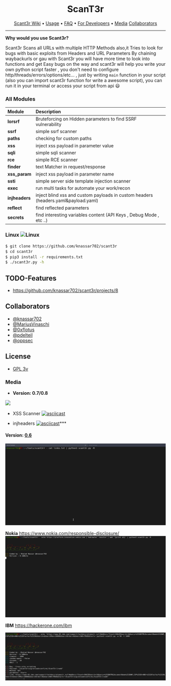 <h1 align="center">
  <br>
  <br>
  ScanT3r
  <br>
  
</h1>

<p align="center">
  <a href="https://github.com/knassar702/scant3r/wiki">Scant3r Wiki</a> •
  <a href="https://github.com/knassar702/scant3r/wiki/Usage">Usage</a> •
  <a href="https://github.com/knassar702/scant3r/wiki/FAQ">FAQ</a> •
  <a href="https://github.com/knassar702/scant3r/wiki/for-developers">For Developers</a> •
  <a href="https://github.com/knassar702/scant3r#Media">Media</a>
  <a href="https://github.com/knassar702/scant3r#Collaborators">Collaborators</a>
</p>

***

**Why would you use Scant3r?**

Scant3r Scans all URLs with multiple HTTP Methods also,it Tries to look for bugs with basic exploits from Headers and URL Parameters By chaining waybackurls or gau with Scant3r you will have more time to look into functions and get Easy bugs on the way
and scant3r will help you  write your own python script faster , you don't need to configure http/threads/errors/options/etc... , just by writing `main` function in your script (also you can import scant3r function for write a awesome script), you can run it in your terminal or access your script from api 😃

### All Modules

| Module         | Description                                                  |
| :------------- | :-------------                                               |
| **lorsrf**     | Bruteforcing on Hidden parameters to find SSRF vulnerability |
| **ssrf**       | simple ssrf scanner                                          |
| **paths**      | checking for custom paths                                       |
| **xss**        | inject xss payload in parameter value                        |
| **sqli**       | simple sqli scanner                                          |
| **rce**        | simple RCE scanner
| **finder**     | text Matcher in request/response                                                              |
| **xss_param** | inject xss payload in parameter name
| **ssti** | simple server side template injection scanner |
| **exec** | run multi tasks for automate your work/recon |
| **injheaders** | inject blind xss and custom payloads in custom headers (headers.yaml&payload.yaml)
| **reflect** | find reflected parameters 
| **secrets** | find interesting variables content (API Keys , Debug Mode , etc ..) |



### Linux ![Linux](http://icons.iconarchive.com/icons/dakirby309/simply-styled/32/OS-Linux-icon.png)

```bash
$ git clone https://github.com/knassar702/scant3r
$ cd scant3r
$ pip3 install -r requirements.txt
$ ./scant3r.py -h
```


## TODO-Features
* https://github.com/knassar702/scant3r/projects/8

## Collaborators
* [@knassar702](https://github.com/knassar702)
* [@MariusVinaschi](https://github.com/MariusVinaschi)
* [@0xflotus](https://github.com/0xflotus)
* [@pdelteil](https://github.com/pdelteil)
* [@oppsec](https://github.com/oppsec)

## License
* [GPL 3v](https://github.com/knassar702/scant3r/blob/master/LICENSE)

### Media 

* **Version: 0.7/0.8**


<img src=.src/1.gif>

* XSS Scanner
[![asciicast](https://asciinema.org/a/ROYOYuR7u7Ebjc81gf9iqisfw.svg)](https://asciinema.org/a/ROYOYuR7u7Ebjc81gf9iqisfw)

* injheaders
[![asciicast](https://asciinema.org/a/400245.svg)](https://asciinema.org/a/400245)*** 

#### Version: [0.6](https://github.com/knassar702/scant3r/releases/tag/0.6)

![](.src/all.gif)

**Nokia** https://www.nokia.com/responsible-disclosure/
![](.src/nokia.gif)

**IBM** https://hackerone.com/ibm

![](.src/ibm.png)

